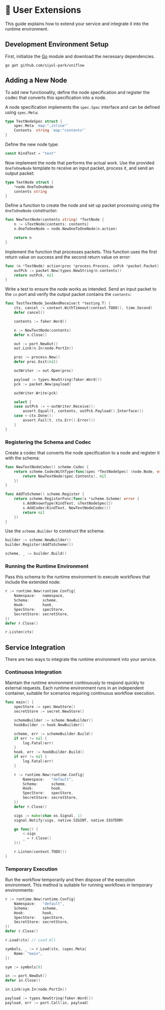 
# 🔧 User Extensions

This guide explains how to extend your service and integrate it into the runtime environment.

## Development Environment Setup

First, initialize the [Go](https://go.dev) module and download the necessary dependencies.

```shell
go get github.com/siyul-park/uniflow
```

## Adding a New Node

To add new functionality, define the node specification and register the codec that converts this specification into a node.

A node specification implements the `spec.Spec` interface and can be defined using `spec.Meta`:

```go
type TextNodeSpec struct {
	spec.Meta `map:",inline"`
	Contents  string `map:"contents"`
}
```

Define the new node type:

```go
const KindText = "text"
```

Now implement the node that performs the actual work. Use the provided `OneToOneNode` template to receive an input packet, process it, and send an output packet:

```go
type TextNode struct {
	*node.OneToOneNode
	contents string
}
```

Define a function to create the node and set up packet processing using the `OneToOneNode` constructor:

```go
func NewTextNode(contents string) *TextNode {
	n := &TextNode{contents: contents}
	n.OneToOneNode = node.NewOneToOneNode(n.action)

	return n
}
```

Implement the function that processes packets. This function uses the first return value on success and the second return value on error:

```go
func (n *TextNode) action(proc *process.Process, inPck *packet.Packet) (*packet.Packet, *packet.Packet) {
	outPck := packet.New(types.NewString(n.contents))
	return outPck, nil
}
```

Write a test to ensure the node works as intended. Send an input packet to the `in` port and verify the output packet contains the `contents`:

```go
func TestTextNode_SendAndReceive(t *testing.T) {
	ctx, cancel := context.WithTimeout(context.TODO(), time.Second)
	defer cancel()

	contents := faker.Word()

	n := NewTextNode(contents)
	defer n.Close()

	out := port.NewOut()
	out.Link(n.In(node.PortIn))

	proc := process.New()
	defer proc.Exit(nil)

	outWriter := out.Open(proc)

	payload := types.NewString(faker.Word())
	pck := packet.New(payload)

	outWriter.Write(pck)

	select {
	case outPck := <-outWriter.Receive():
		assert.Equal(t, contents, outPck.Payload().Interface())
	case <-ctx.Done():
		assert.Fail(t, ctx.Err().Error())
	}
}
```

### Registering the Schema and Codec

Create a codec that converts the node specification to a node and register it with the schema:

```go
func NewTextNodeCodec() scheme.Codec {
	return scheme.CodecWithType(func(spec *TextNodeSpec) (node.Node, error) {
		return NewTextNode(spec.Contents), nil
	})
}

func AddToScheme() scheme.Register {
	return scheme.RegisterFunc(func(s *scheme.Scheme) error {
		s.AddKnownType(KindText, &TextNodeSpec{})
		s.AddCodec(KindText, NewTextNodeCodec())
		return nil
	})
}
```

Use the `scheme.Builder` to construct the schema:

```go
builder := scheme.NewBuilder()
builder.Register(AddToScheme())

scheme, _ := builder.Build()
```

### Running the Runtime Environment

Pass this schema to the runtime environment to execute workflows that include the extended node:

```go
r := runtime.New(runtime.Config{
	Namespace:   namespace,
	Schema:      scheme,
	Hook:        hook,
	SpecStore:   specStore,
	SecretStore: secretStore,
})
defer r.Close()

r.Listen(ctx)
```

## Service Integration

There are two ways to integrate the runtime environment into your service.

### Continuous Integration

Maintain the runtime environment continuously to respond quickly to external requests. Each runtime environment runs in an independent container, suitable for scenarios requiring continuous workflow execution.

```go
func main() {
	specStore := spec.NewStore()
	secretStore := secret.NewStore()

	schemeBuilder := scheme.NewBuilder()
	hookBuilder := hook.NewBuilder()

	scheme, err := schemeBuilder.Build()
	if err != nil {
		log.Fatal(err)
	}
	hook, err := hookBuilder.Build()
	if err != nil {
		log.Fatal(err)
	}

	r := runtime.New(runtime.Config{
		Namespace:   "default",
		Schema:      scheme,
		Hook:        hook,
		SpecStore:   specStore,
		SecretStore: secretStore,
	})
	defer r.Close()

	sigs := make(chan os.Signal, 1)
	signal.Notify(sigs, native.SIGINT, native.SIGTERM)

	go func() {
		<-sigs
		_ = r.Close()
	}()

	r.Listen(context.TODO())
}
```

### Temporary Execution

Run the workflow temporarily and then dispose of the execution environment. This method is suitable for running workflows in temporary environments:

```go
r := runtime.New(runtime.Config{
	Namespace:   "default",
	Schema:      scheme,
	Hook:        hook,
	SpecStore:   specStore,
	SecretStore: secretStore,
})
defer r.Close()

r.Load(ctx) // Load All

symbols, _ := r.Load(ctx, &spec.Meta{
	Name: "main",
})

sym := symbols[0]

in := port.NewOut()
defer in.Close()

in.Link(sym.In(node.PortIn))

payload := types.NewString(faker.Word())
payload, err := port.Call(in, payload)
```